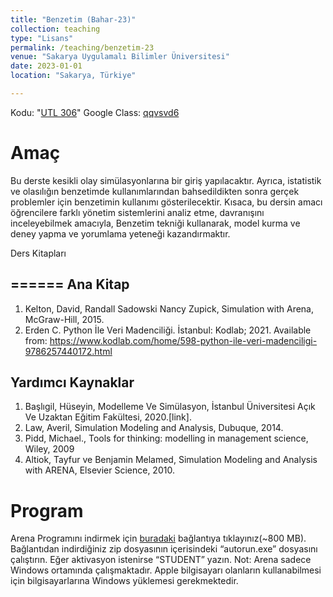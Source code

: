 ```yaml
---
title: "Benzetim (Bahar-23)"
collection: teaching
type: "Lisans"
permalink: /teaching/benzetim-23
venue: "Sakarya Uygulamalı Bilimler Üniversitesi"
date: 2023-01-01
location: "Sakarya, Türkiye"

---
```


Kodu: "[UTL 306](https://ebs.sabis.subu.edu.tr/DersDetay/DersinDetayliBilgileri/31976/97662?Disaridan=)"
Google Class: [qqvsvd6](https://classroom.google.com/c/NTQyMjIzMjc1MDU3?cjc=qqvsvd6)

Amaç
======

Bu derste kesikli olay simülasyonlarına bir giriş yapılacaktır. Ayrıca, istatistik ve olasılığın benzetimde kullanımlarından bahsedildikten sonra gerçek problemler için benzetimin kullanımı gösterilecektir. Kısaca, bu dersin amacı öğrencilere farklı yönetim sistemlerini analiz etme, davranışını inceleyebilmek amacıyla, Benzetim tekniği kullanarak, model kurma ve deney yapma ve yorumlama yeteneği kazandırmaktır.

Ders Kitapları

======
Ana Kitap
---
1.	 Kelton, David, Randall Sadowski Nancy Zupick, Simulation with Arena, McGraw-Hill, 2015.
2.   Erden C. Python İle Veri Madenciliği. İstanbul: Kodlab; 2021. Available from: https://www.kodlab.com/home/598-python-ile-veri-madenciligi-9786257440172.html

Yardımcı Kaynaklar
---
1.	Başlıgil, Hüseyin, Modelleme Ve Simülasyon, İstanbul Üniversitesi Açık Ve Uzaktan Eğitim Fakültesi, 2020.[link].
2.	Law, Averil, Simulation Modeling and Analysis, Dubuque, 2014.
3.	Pidd, Michael., Tools for thinking: modelling in management science, Wiley, 2009
4.	Altiok, Tayfur ve Benjamin Melamed, Simulation Modeling and Analysis with ARENA, Elsevier Science, 2010.


Program
======
Arena Programını indirmek için [buradaki](http://highered.mheducation.com/sites/0073401315/student_view0/arena_software_download.html) bağlantıya tıklayınız(~800 MB). Bağlantıdan indirdiğiniz zip dosyasının içerisindeki “autorun.exe” dosyasını çalıştırın. Eğer aktivasyon istenirse “STUDENT” yazın.
Not: Arena sadece Windows ortamında çalışmaktadır. Apple bilgisayarı olanların kullanabilmesi için bilgisayarlarına Windows yüklemesi gerekmektedir.